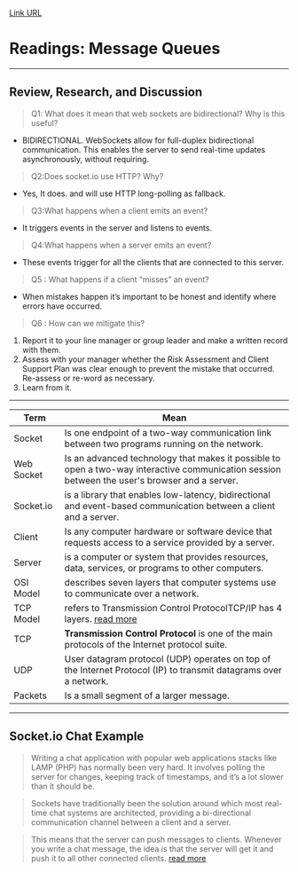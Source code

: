 [Link URL](https://mujahedyousef.github.io/advanced-js-reading-notes.-/day_12/class_12.html)

# Readings: Message Queues

----

## Review, Research, and Discussion

>Q1: What does it mean that web sockets are bidirectional? Why is this useful?
>
* BIDIRECTIONAL.  WebSockets allow for full-duplex bidirectional communication. This enables the server to send real-time updates asynchronously, without requiring.

>Q2:Does socket.io use HTTP? Why?
>
* Yes, It does. and will use HTTP long-polling as fallback.

>Q3:What happens when a client emits an event?
>
* It triggers events in the server and listens to events.

>Q4:What happens when a server emits an event?
>
* These events trigger for all the clients that are connected to this server.

> Q5 : What happens if a client “misses” an event?
>
* When mistakes happen it’s important to be honest and identify where errors have occurred.

>Q6 : How can we mitigate this?
>
1. Report it to your line manager or group leader and make a written record with them.
1. Assess with your manager whether the Risk Assessment and Client Support Plan was clear enough to prevent the mistake that occurred. Re-assess or re-word as necessary.
1. Learn from it.

----
| Term|Mean|
|----|----|
|Socket|Is one endpoint of a two-way communication link between two programs running on the network.|
|Web Socket|Is an advanced technology that makes it possible to open a two-way interactive communication session between the user's browser and a server. |
|Socket.io|is a library that enables low-latency, bidirectional and event-based communication between a client and a server.|
|Client|Is any computer hardware or software device that requests access to a service provided by a server.|
|Server|is a computer or system that provides resources, data, services, or programs to other computers.|
|OSI Model|describes seven layers that computer systems use to communicate over a network.|
|TCP Model|refers to Transmission Control ProtocolTCP/IP has 4 layers. [read more](https://www.geeksforgeeks.org/tcp-ip-model/)|
|TCP|  **Transmission Control Protocol** is one of the main protocols of the Internet protocol suite. |
|UDP|User datagram protocol (UDP) operates on top of the Internet Protocol (IP) to transmit datagrams over a network.|
|Packets|Is a small segment of a larger message.|
----

## Socket.io Chat Example

> Writing a chat application with popular web applications stacks like LAMP (PHP) has normally been very hard. It involves polling the server for changes, keeping track of timestamps, and it’s a lot slower than it should be.

> Sockets have traditionally been the solution around which most real-time chat systems are architected, providing a bi-directional communication channel between a client and a server.

> This means that the server can push messages to clients. Whenever you write a chat message, the idea is that the server will get it and push it to all other connected clients.
[read more](https://socket.io/get-started/chat)
